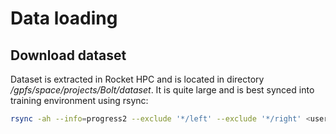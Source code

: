 # Data loading

## Download dataset

Dataset is extracted in Rocket HPC and is located in directory _/gpfs/space/projects/Bolt/dataset_. It is quite large
and is best synced into training environment using rsync:

```bash
rsync -ah --info=progress2 --exclude '*/left' --exclude '*/right' <username>@rocket.hpc.ut.ee:/gpfs/space/projects/Bolt/end-to-end/rally-estonia-cropped .
```
